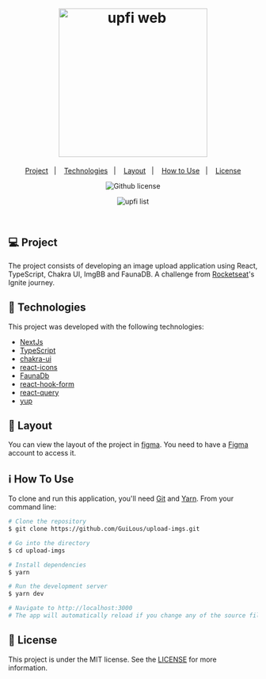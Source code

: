 <h1 align="center">
  <img alt="upfi web" src="https://user-images.githubusercontent.com/64620879/137833235-b77a20bc-36fb-40a9-b289-1d2382215ff7.png" style="width: 300px;">
</h1>

<p align="center">
  <a href="#-project">Project</a>&nbsp;&nbsp;&nbsp;|&nbsp;&nbsp;&nbsp;
  <a href="#-technologies">Technologies</a>&nbsp;&nbsp;&nbsp;|&nbsp;&nbsp;&nbsp;
  <a href="#-layout">Layout</a>&nbsp;&nbsp;&nbsp;|&nbsp;&nbsp;&nbsp;
  <a href="#-how-to-use">How to Use</a>&nbsp;&nbsp;&nbsp;|&nbsp;&nbsp;&nbsp;
  <a href="#-license">License</a>
</p>

<p align="center">

  <img alt="Github license" src="https://img.shields.io/github/license/felipeferrarini/ignite-challange2-image-upload">
</p>

<p align="center">
  <img alt="upfi list" src="https://user-images.githubusercontent.com/64620879/137833693-9980c8a2-df4b-4cc7-999d-5397062a746c.png">
</p>

<br/>

## 💻 Project

The project consists of developing an image upload application using React, TypeScript, Chakra UI, ImgBB and FaunaDB. A challenge from [Rocketseat](https://rocketseat.com.br/)'s Ignite journey.

## 🚀 Technologies

This project was developed with the following technologies:

- [NextJs](https://nextjs.org/)
- [TypeScript](https://www.typescriptlang.org/)
- [chakra-ui](https://chakra-ui.com/)
- [react-icons](https://react-icons.github.io/react-icons/)
- [FaunaDb](https://fauna.com/)
- [react-hook-form](https://react-hook-form.com/)
- [react-query](https://react-query.tanstack.com/)
- [yup](https://github.com/jquense/yup)

## 🔖 Layout

You can view the layout of the project in [figma](<https://www.figma.com/file/ESAf707w3g7bf5KUuhba8M/Desafio-2-M%C3%B3dulo-4-ReactJS-(Copy)?node-id=29%3A4>). You need to have a [Figma](https://www.figma.com/) account to access it.

## ℹ️ How To Use

To clone and run this application, you'll need [Git](https://git-scm.com) and [Yarn](https://legacy.yarnpkg.com). From your command line:

```bash
# Clone the repository
$ git clone https://github.com/GuiLous/upload-imgs.git

# Go into the directory
$ cd upload-imgs

# Install dependencies
$ yarn

# Run the development server
$ yarn dev

# Navigate to http://localhost:3000
# The app will automatically reload if you change any of the source files.
```

## 📄 License

This project is under the MIT license. See the [LICENSE](LICENSE.md) for more information.
